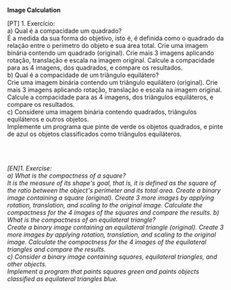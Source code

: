 **Image Calculation**

<justify>
[PT] 1. Exercício:<br/>
a) Qual é a compacidade um quadrado?<br/>
É a medida da sua forma do objetivo, isto é, é definida como o quadrado da relação entre o perímetro do objeto e sua área total.
Crie uma imagem binária contendo um quadrado (original). Crie mais 3 imagens aplicando rotação, translação e escala na imagem original.
Calcule a compacidade para as 4 imagens, dos quadrados, e compare os resultados.<br/>
b) Qual é a compacidade de um triângulo equilátero?<br/>
Crie uma imagem binária contendo um triângulo equilátero (original). Crie mais 3 imagens aplicando rotação, translação e escala na imagem original.
Calcule a compacidade para as 4 imagens, dos triângulos equiláteros, e compare os resultados.<br/>
c) Considere uma imagem binária contendo quadrados, triângulos equiláteros e outros objetos.<br/> 
Implemente um programa que pinte de verde os objetos quadrados, e pinte de azul os objetos classificados como triângulos equiláteros.<br/>

<br/> <br/>

  
_[EN]1. Exercise:<br/>
a) What is the compactness of a square?<br/>
It is the measure of its shape's goal, that is, it is defined as the square of the ratio between the object's perimeter and its total area.
Create a binary image containing a square (original). Create 3 more images by applying rotation, translation, and scaling to the original image.
Calculate the compactness for the 4 images of the squares and compare the results.
b) What is the compactness of an equilateral triangle?<br/>
Create a binary image containing an equilateral triangle (original). Create 3 more images by applying rotation, translation, and scaling to the original image.
Calculate the compactness for the 4 images of the equilateral triangles and compare the results.<br/>
c) Consider a binary image containing squares, equilateral triangles, and other objects.<br/>
Implement a program that paints squares green and paints objects classified as equilateral triangles blue.<br/>_
</justify>
